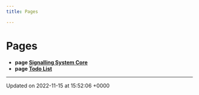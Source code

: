 ```yaml
---
title: Pages

---
```


# Pages




* **page [Signalling System Core](/SignallingSystem-doc/vb/)** 
* **page [Todo List](/SignallingSystem-doc/vb/Pages/todo/#page-todo)** 



-------------------------------

Updated on 2022-11-15 at 15:52:06 +0000

